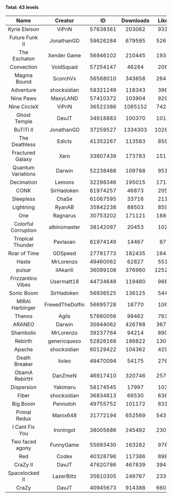 #### Total: 43 levels

| Name | Creator | ID | Downloads | Likes |
|:---:|:---:|:---:|:---:|:---:|
| Kyrie Eleison | ViPriN | 57638361 | 203062 | 9313
| Future Funk II | JonathanGD | 59626284 | 679595 | 52637
| The Eschaton | Xender Game | 56946102 | 210445 | 19391
| Convection | VoidSquad | 57254147 | 46284 | 2067
| Magma Bound | ScorchVx | 56568010 | 343658 | 26428
| Adventure | shocksidian | 58321249 | 116343 | 3962
| Nine Paws | MaxyLAND | 57410372 | 103904 | 9299
| Nine CircleX | ViPriN | 36522386 | 1065152 | 74241
| Ghost Temple | DavJT | 34918883 | 100370 | 10143
| BuTiTi II | JonathanGD | 37259527 | 1334303 | 102806
| The Deathless | Edicts | 41352267 | 113583 | 8592
| Fractured Galaxy  | Xaro | 33807439 | 173783 | 15124
| Quantum Variations | Darwin | 52238488 | 109788 | 9519
| Decimation | Lemons | 32298346 | 195015 | 17187
| CONK | SirHadoken | 61974257 | 46873 | 2054
| Sleepless | ChaSe | 61067595 | 33716 | 2111
| Lightning | RyanAB | 35842238 | 88503 | 8599
| One | Ragnarus | 30753202 | 171121 | 18802
| Colorful Corruption | albinomaster | 38142097 | 20453 | 1029
| Tropical Thunder | Pavlaxan | 61974149 | 14467 | 873
| Roar of Time | GDSpeed | 27781773 | 182435 | 16484
| Haste | MrLorenzo | 49460062 | 62827 | 5514
| pulsar | iIAkariIi | 36099108 | 376960 | 125259
| Frizzantino Vibes | Usermatt18 | 44734648 | 119480 | 9669
| Sonic Boom | SirHadoken | 56936525 | 136125 | 5441
| MIRAI Harbinger | FreeedTheDolfin | 56695728 | 18770 | 1069
| Thanos | Agils | 57660056 | 98462 | 7637
| ARANEO | Darwin | 30944062 | 426788 | 36726
| Shambolic | MrLorenzo | 39237764 | 94214 | 8901
| Rebirth | genericqueso | 52826168 | 186822 | 13091
| Apache | shocksidian | 60129422 | 104362 | 4299
| Death Breaker | lioleo | 49470094 | 54175 | 2763
| ObamA RebirtH | DanZmeN | 46917410 | 320746 | 25762
| Dispersion | Yakimaru | 58174545 | 17997 | 1033
| Fiber | shocksidian | 36834813 | 66530 | 6365
| Big Boom | Pennutoh | 49755752 | 101172 | 8315
| Primal Redux | Manix648 | 31772194 | 652569 | 54340
| I Cant Fix You | IronIngot | 38005686 | 245492 | 23033
| Two faced agony | FunnyGame | 55693430 | 163282 | 9784
| Red | Codex | 40328796 | 117386 | 8981
| CraZy II | DavJT | 47620786 | 467839 | 39469
| Spacelocked II | LazerBlitz | 35610305 | 249767 | 23369
| CraZy | DavJT | 40945673 | 914388 | 66052
